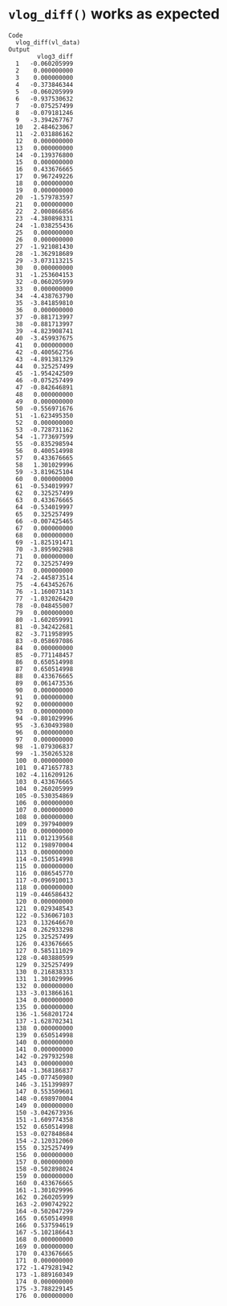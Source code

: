 # `vlog_diff()` works as expected

    Code
      vlog_diff(vl_data)
    Output
            vlog3_diff
      1   -0.060205999
      2    0.000000000
      3    0.000000000
      4   -0.373846344
      5   -0.060205999
      6   -0.937530632
      7   -0.075257499
      8   -0.079181246
      9   -3.394267767
      10   2.484623067
      11  -2.031886162
      12   0.000000000
      13   0.000000000
      14  -0.139376800
      15   0.000000000
      16   0.433676665
      17   0.967249226
      18   0.000000000
      19   0.000000000
      20  -1.579783597
      21   0.000000000
      22   2.000866856
      23  -4.380898331
      24  -1.038255436
      25   0.000000000
      26   0.000000000
      27  -1.921081430
      28  -1.362918689
      29  -3.073113215
      30   0.000000000
      31  -1.253604153
      32  -0.060205999
      33   0.000000000
      34  -4.438763790
      35  -3.841859810
      36   0.000000000
      37  -0.881713997
      38  -0.881713997
      39  -4.823908741
      40  -3.459937675
      41   0.000000000
      42  -0.400562756
      43  -4.891381329
      44   0.325257499
      45  -1.954242509
      46  -0.075257499
      47  -0.842646891
      48   0.000000000
      49   0.000000000
      50  -0.556971676
      51  -1.623495350
      52   0.000000000
      53  -0.728731162
      54  -1.773697599
      55  -0.835298594
      56   0.400514998
      57   0.433676665
      58   1.301029996
      59  -3.819625104
      60   0.000000000
      61  -0.534019997
      62   0.325257499
      63   0.433676665
      64  -0.534019997
      65   0.325257499
      66  -0.007425465
      67   0.000000000
      68   0.000000000
      69  -1.825191471
      70  -3.895902988
      71   0.000000000
      72   0.325257499
      73   0.000000000
      74  -2.445873514
      75  -4.643452676
      76  -1.160073143
      77  -1.032026420
      78  -0.048455007
      79   0.000000000
      80  -1.602059991
      81  -0.342422681
      82  -3.711958995
      83  -0.058697086
      84   0.000000000
      85  -0.771148457
      86   0.650514998
      87   0.650514998
      88   0.433676665
      89   0.061473536
      90   0.000000000
      91   0.000000000
      92   0.000000000
      93   0.000000000
      94  -0.801029996
      95  -3.630493980
      96   0.000000000
      97   0.000000000
      98  -1.079306837
      99  -1.350265328
      100  0.000000000
      101  0.471657783
      102 -4.116209126
      103  0.433676665
      104  0.260205999
      105 -0.530354869
      106  0.000000000
      107  0.000000000
      108  0.000000000
      109  0.397940009
      110  0.000000000
      111  0.012139568
      112  0.198970004
      113  0.000000000
      114 -0.150514998
      115  0.000000000
      116  0.086545770
      117 -0.096910013
      118  0.000000000
      119 -0.446586432
      120  0.000000000
      121  0.029348543
      122 -0.536067103
      123  0.132646670
      124  0.262933298
      125  0.325257499
      126  0.433676665
      127  0.585111029
      128 -0.403880599
      129  0.325257499
      130  0.216838333
      131  1.301029996
      132  0.000000000
      133 -3.013866161
      134  0.000000000
      135  0.000000000
      136 -1.568201724
      137 -1.628702341
      138  0.000000000
      139  0.650514998
      140  0.000000000
      141  0.000000000
      142 -0.297932598
      143  0.000000000
      144 -1.368186837
      145 -0.077450980
      146 -3.151399897
      147  0.553509601
      148 -0.698970004
      149  0.000000000
      150 -3.042673936
      151 -1.609774358
      152  0.650514998
      153 -0.027848684
      154 -2.120312060
      155  0.325257499
      156  0.000000000
      157  0.000000000
      158 -0.502898024
      159  0.000000000
      160  0.433676665
      161 -1.301029996
      162  0.260205999
      163 -2.090742922
      164 -0.502047299
      165  0.650514998
      166  0.537594619
      167 -5.102186643
      168  0.000000000
      169  0.000000000
      170  0.433676665
      171  0.000000000
      172 -1.479281942
      173 -1.889160349
      174  0.000000000
      175 -3.788229145
      176  0.000000000

